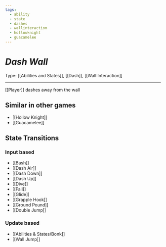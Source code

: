```yaml
---
tags:
  - ability
  - state
  - dashes
  - wallinteraction
  - hollowknight
  - guacamelee
---
```

# _Dash Wall_

Type: [[Abilities and States]], [[Dash]], [[Wall Interaction]]

----


[[Player]] dashes away from the wall


## Similar in other games

* [[Hollow Knight]]
* [[Guacamelee]]


## State Transitions

### Input based

* [[Bash]]
* [[Dash Air]]
* [[Dash Down]]
* [[Dash Up]]
* [[Dive]]
* [[Fall]]
* [[Glide]]
* [[Grapple Hook]]
* [[Ground Pound]]
* [[Double Jump]]

### Update based

* [[Abilities & States/Bonk]]
* [[Wall Jump]]